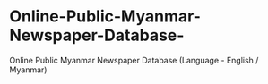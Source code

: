 # Online-Public-Myanmar-Newspaper-Database-
Online Public Myanmar Newspaper Database (Language - English / Myanmar)
